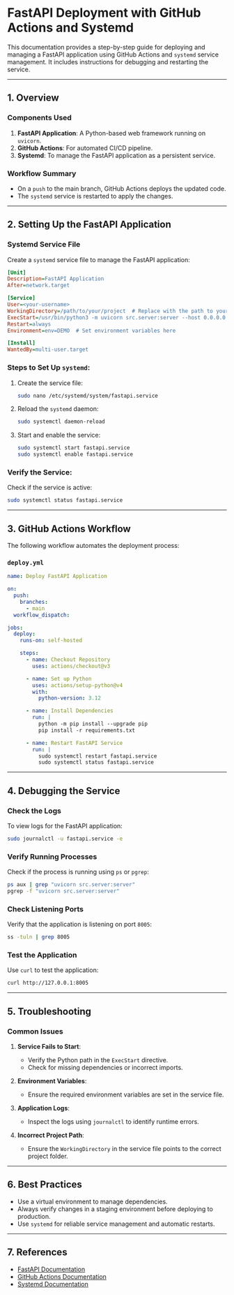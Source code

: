 
# FastAPI Deployment with GitHub Actions and Systemd

This documentation provides a step-by-step guide for deploying and managing a FastAPI application using GitHub Actions and `systemd` service management. It includes instructions for debugging and restarting the service.

---

## **1. Overview**

### **Components Used**
1. **FastAPI Application**: A Python-based web framework running on `uvicorn`.
2. **GitHub Actions**: For automated CI/CD pipeline.
3. **Systemd**: To manage the FastAPI application as a persistent service.

### **Workflow Summary**
- On a `push` to the main branch, GitHub Actions deploys the updated code.
- The `systemd` service is restarted to apply the changes.

---

## **2. Setting Up the FastAPI Application**

### **Systemd Service File**

Create a `systemd` service file to manage the FastAPI application:

```ini
[Unit]
Description=FastAPI Application
After=network.target

[Service]
User=<your-username>
WorkingDirectory=/path/to/your/project  # Replace with the path to your project
ExecStart=/usr/bin/python3 -m uvicorn src.server:server --host 0.0.0.0 --port 8005
Restart=always
Environment=env=DEMO  # Set environment variables here

[Install]
WantedBy=multi-user.target
```

### Steps to Set Up `systemd`:
1. Create the service file:
   ```bash
   sudo nano /etc/systemd/system/fastapi.service
   ```
2. Reload the `systemd` daemon:
   ```bash
   sudo systemctl daemon-reload
   ```
3. Start and enable the service:
   ```bash
   sudo systemctl start fastapi.service
   sudo systemctl enable fastapi.service
   ```

### Verify the Service:
Check if the service is active:
```bash
sudo systemctl status fastapi.service
```

---

## **3. GitHub Actions Workflow**

The following workflow automates the deployment process:

### **`deploy.yml`**

```yaml
name: Deploy FastAPI Application

on:
  push:
    branches:
      - main
  workflow_dispatch:

jobs:
  deploy:
    runs-on: self-hosted

    steps:
      - name: Checkout Repository
        uses: actions/checkout@v3

      - name: Set up Python
        uses: actions/setup-python@v4
        with:
          python-version: 3.12

      - name: Install Dependencies
        run: |
          python -m pip install --upgrade pip
          pip install -r requirements.txt

      - name: Restart FastAPI Service
        run: |
          sudo systemctl restart fastapi.service
          sudo systemctl status fastapi.service
```

---

## **4. Debugging the Service**

### **Check the Logs**
To view logs for the FastAPI application:
```bash
sudo journalctl -u fastapi.service -e
```

### **Verify Running Processes**
Check if the process is running using `ps` or `pgrep`:
```bash
ps aux | grep "uvicorn src.server:server"
pgrep -f "uvicorn src.server:server"
```

### **Check Listening Ports**
Verify that the application is listening on port `8005`:
```bash
ss -tuln | grep 8005
```

### **Test the Application**
Use `curl` to test the application:
```bash
curl http://127.0.0.1:8005
```

---

## **5. Troubleshooting**

### **Common Issues**
1. **Service Fails to Start**:
   - Verify the Python path in the `ExecStart` directive.
   - Check for missing dependencies or incorrect imports.

2. **Environment Variables**:
   - Ensure the required environment variables are set in the service file.

3. **Application Logs**:
   - Inspect the logs using `journalctl` to identify runtime errors.

4. **Incorrect Project Path**:
   - Ensure the `WorkingDirectory` in the service file points to the correct project folder.

---

## **6. Best Practices**
- Use a virtual environment to manage dependencies.
- Always verify changes in a staging environment before deploying to production.
- Use `systemd` for reliable service management and automatic restarts.

---

## **7. References**
- [FastAPI Documentation](https://fastapi.tiangolo.com/)
- [GitHub Actions Documentation](https://docs.github.com/en/actions)
- [Systemd Documentation](https://www.freedesktop.org/software/systemd/man/systemd.service.html)

